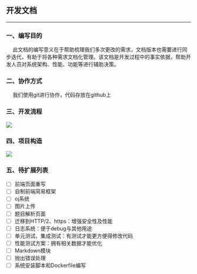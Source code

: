## 开发文档
---
### 一、编写目的  
　 此文档的编写意义在于帮助梳理我们多次更改的需求，文档版本也需要进行同步迭代，有助于将各种需求文档化管理。该文档是开发过程中的事实依据，帮助开发人员对系统架构、性能、功能等进行辅助决策。   

### 二、协作方式  
　 我们使用git进行协作，代码存放在github上

### 三、开发流程
<img src="dev.jpg"></img>

### 四、项目构造
<img src="architecture.jpg"></img>


### 五、待扩展列表
- [ ] 前端页面重写
- [ ] 自制前端简易框架
- [ ] oj系统
- [ ] 图片上传
- [ ] 题目解析页面
- [ ] 迁移到HTTP/2、https：增强安全性及性能
- [ ] 日志系统：便于debug与其他用途
- [ ] 单元测试、集成测试：有测试才能更方便得修改代码
- [ ] 性能测试方案：拥有相关数据才能优化
- [ ] Markdown模块
- [ ] 抛出错误处理
- [ ] 系统安装脚本和Dockerfile编写
